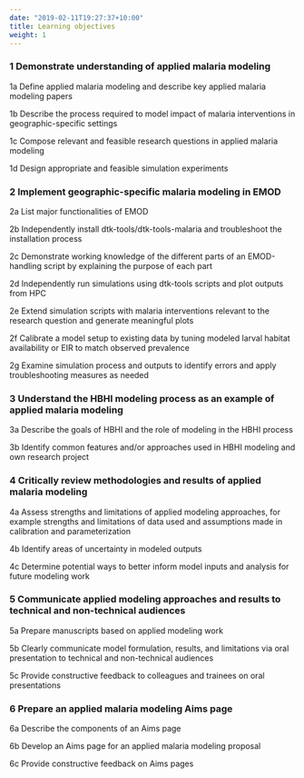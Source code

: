 ```yaml
---
date: "2019-02-11T19:27:37+10:00"
title: Learning objectives
weight: 1
---
```


<!--more-->

### 1 Demonstrate understanding of applied malaria modeling   	

1a Define applied malaria modeling and describe key applied malaria modeling papers

1b Describe the process required to model impact of malaria interventions in geographic-specific settings 

1c Compose relevant and feasible research questions in applied malaria modeling   

1d Design appropriate and feasible simulation experiments

### 2 Implement geographic-specific malaria modeling in EMOD  	

2a List major functionalities of EMOD

2b Independently install dtk-tools/dtk-tools-malaria and troubleshoot the installation process  

2c Demonstrate working knowledge of the different parts of an EMOD-handling script   by explaining the purpose of each part

2d Independently run simulations using dtk-tools scripts and plot outputs from HPC   

2e Extend simulation scripts with malaria interventions relevant to the research question and generate meaningful plots 

2f Calibrate a model setup to existing data by tuning modeled larval habitat availability or EIR to match observed prevalence

2g Examine simulation process and outputs to identify errors and apply troubleshooting measures as needed

### 3 Understand the HBHI modeling process as an example of applied malaria modeling	

3a Describe the goals of HBHI and the role of modeling in the HBHI process

3b Identify common features and/or approaches used in HBHI modeling and own research project   

### 4 Critically review methodologies and results of applied malaria modeling  	

4a Assess strengths and limitations of applied modeling approaches, for example strengths and limitations of data used and assumptions made in calibration and parameterization 

4b Identify areas of uncertainty in modeled outputs

4c Determine potential ways to better inform model inputs and analysis for future modeling work

### 5 Communicate applied modeling approaches and results to technical and non-technical audiences 	

5a Prepare manuscripts based on applied modeling work

5b Clearly communicate model formulation, results, and limitations via oral presentation to technical and non-technical audiences

5c Provide constructive feedback to colleagues and trainees on oral presentations

### 6 Prepare an applied malaria modeling Aims page	

6a Describe the components of an Aims page

6b Develop an Aims page for an applied malaria modeling proposal

6c Provide constructive feedback on Aims pages

